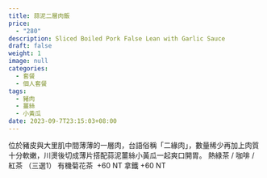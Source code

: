 ```yaml
---
title: 蒜泥二層肉飯
price:
  - "280"
description: Sliced Boiled Pork False Lean with Garlic Sauce
draft: false
weight: 1
image: null
categories:
  - 套餐
  - 個人套餐
tags:
  - 豬肉
  - 薑絲
  - 小黃瓜
date: 2023-09-7T23:15:03+08:00
---
```

位於豬皮與大里肌中間薄薄的一層肉，台語俗稱「二緣肉」，數量稀少再加上肉質十分軟嫩，川燙後切成薄片搭配蒜泥薑絲小黃瓜一起爽口開胃。  熱綠茶 / 咖啡 / 紅茶     （三選1）  有機菊花茶  +60  NT  拿鐵 +60  NT